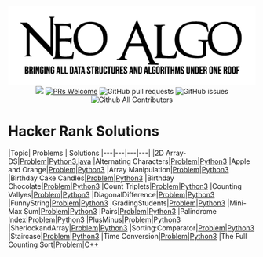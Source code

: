 <p align="center">
    <img src="../img/neo_algo.png"><br>
    <img src="https://img.shields.io/github/license/tesseractcoding/neoalgo?style=flat">
    <a href="http://makeapullrequest.com" target="_blank"><img src="https://img.shields.io/badge/PRs-welcome-brightgreen.svg?style=flat" alt="PRs Welcome"></a>
    <img alt="GitHub pull requests" src="https://img.shields.io/github/issues-pr/tesseractcoding/neoalgo">
    <img alt="GitHub issues" src="https://img.shields.io/github/issues/tesseractcoding/neoalgo">
    <img alt="Github All Contributors" src="https://img.shields.io/github/all-contributors/tesseractcoding/neoalgo">
</p>

# Hacker Rank Solutions

|Topic| Problems | Solutions
|---|---|---|---|
|2D Array-DS|[Problem](https://www.hackerrank.com/challenges/2d-array?h_l=interview&playlist_slugs%5B%5D=interview-preparation-kit&playlist_slugs%5B%5D=arrays)|[Python3](2D_Array.py),[java](2DArray.java)
|Alternating Characters|[Problem](https://www.hackerrank.com/challenges/alternating-characters)|[Python3](AlternatingCharacters.py)
|Apple and Orange|[Problem](https://www.hackerrank.com/challenges/apple-and-orange)|[Python3](AppleandOrange.py)
|Array Manipulation|[Problem](https://www.hackerrank.com/challenges/crush)|[Python3](Array_Manipulation.py)
|Birthday Cake Candles|[Problem](https://www.hackerrank.com/challenges/birthday-cake-candles)|[Python3](BirthdayCakeCandles.py)
|Birthday Chocolate|[Problem](https://www.hackerrank.com/challenges/the-birthday-bar/problem)|[Python3](BirthdayChocolate.py)
|Count Triplets|[Problem](https://www.hackerrank.com/challenges/count-triplets-1)|[Python3](CountTriplets.py)
|Counting Vallyes|[Problem](https://www.hackerrank.com/challenges/counting-valleys/problem)|[Python3](Counting_Valleys.py)
|DiagonalDifference|[Problem](https://www.hackerrank.com/challenges/diagonal-difference)|[Python3](DiagonalDifference.py)
|FunnyString|[Problem](https://www.hackerrank.com/challenges/funny-string/problem)|[Python3](FunnyString.py)
|GradingStudents|[Problem](https://www.hackerrank.com/challenges/grading/problem)|[Python3](GradingStudents.py)
|Mini-Max Sum|[Problem](https://www.hackerrank.com/challenges/mini-max-sum)|[Python3](Mini-MaxSum.py)
|Pairs|[Problem](https://www.hackerrank.com/challenges/pairs)|[Python3](Pairs.py)
|Palindrome Index|[Problem](https://www.hackerrank.com/challenges/palindrome-index/problem)|[Python3](Pallindrome_Index.py)
|PlusMinus|[Problem](https://www.hackerrank.com/challenges/plus-minus)|[Python3](PlusMinus.py)
|SherlockandArray|[Problem](https://www.hackerrank.com/challenges/sherlock-and-array)|[Python3](SherlockandArray.py)
|Sorting:Comparator|[Problem](https://www.hackerrank.com/challenges/ctci-comparator-sorting)|[Python3](SortingComparator.py)
|Staircase|[Problem]()|[Python3](Staircase.py)
|Time Conversion|[Problem](https://www.hackerrank.com/challenges/time-conversion)|[Python3](TimeConversion.py)
|The Full Counting Sort|[Problem](https://www.hackerrank.com/challenges/countingsort4)|[C++](The_Full_Counting_Sort.cpp)

